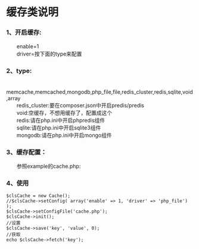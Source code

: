 # 缓存类说明

### 1、开启缓存:  
　　enable=1  
　　driver=按下面的type来配置  

### 2、type:  
　　memcache,memcached,mongodb,php_file,file,redis_cluster,redis,sqlite,void,array  
　　redis_cluster:要在composer.json中开启predis/predis  
　　void:空缓存，不想用缓存了，配置成这个  
　　redis:请在php.ini中开启phpredis组件  
　　sqlite:请在php.ini中开启sqlite3组件  
　　mongodb:请在php.ini中开启mongo组件  

### 3、缓存配置：
　　参照example的cache.php:  

### 4、使用  
```
$clsCache = new Cache();
//$clsCache->setConfig( array('enable' => 1, 'driver' => 'php_file') );
$clsCache->setConfigFile('cache.php');
$clsCache->init();
//设置
$clsCache->save('key', 'value', 0);
//获取
echo $clsCache->fetch('key');
```